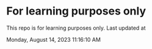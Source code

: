 # For learning purposes only
This repo is for learning purposes only.
Last updated at

Monday, August 14, 2023 11:16:10 AM

